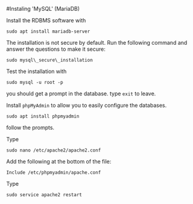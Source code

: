 #Instaling 'MySQL' (MariaDB)

Install the RDBMS software with
```
sudo apt install mariadb-server
```
The installation is not secure by default. Run the following command and answer the questions to make it secure:
```
sudo mysql\_secure\_installation
```
Test the installation with 
```
sudo mysql -u root -p
```
you should get a prompt in the database. type `exit` to leave.

Install `phpMyAdmin` to allow you to easily configure the databases.
```
sudo apt install phpmyadmin
```
follow the prompts.

Type
```
sudo nano /etc/apache2/apache2.conf
```
Add the following at the bottom of the file:
```
Include /etc/phpmyadmin/apache.conf
```
Type
```
sudo service apache2 restart
```

